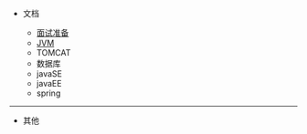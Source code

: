 * 文档

	- [面试准备](develop/review-preparement.md)
	- [JVM](develop/abc.md)
	- TOMCAT
	- 数据库
	- javaSE
	- javaEE
	- spring

---

* 其他
